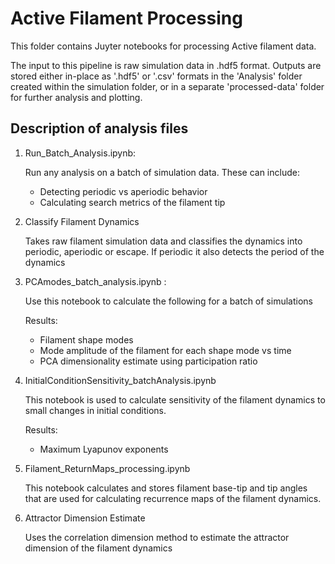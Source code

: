 # Active Filament Processing

This folder contains Juyter notebooks for processing Active filament data.

The input to this pipeline is raw simulation data in .hdf5 format. Outputs are stored either in-place as '.hdf5' or '.csv' formats in the 'Analysis' folder created within the simulation folder, or in a separate 'processed-data' folder for further analysis and plotting.

## Description of analysis files

1. Run_Batch_Analysis.ipynb:
    
    Run any analysis on a batch of simulation data. These can include:
    - Detecting periodic vs aperiodic behavior
    - Calculating search metrics of the filament tip

2. Classify Filament Dynamics
    
    Takes raw filament simulation data and classifies the dynamics into periodic, aperiodic or escape.
    If periodic it also detects the period of the dynamics

3. PCAmodes_batch_analysis.ipynb : 

    Use this notebook to calculate the following for a batch of simulations

    Results:
    - Filament shape modes
    - Mode amplitude of the filament for each shape mode vs time
    - PCA dimensionality estimate using participation ratio
    
4. InitialConditionSensitivity_batchAnalysis.ipynb

    This notebook is used to calculate sensitivity of the filament dynamics to small changes in initial conditions.
    
    Results:
    - Maximum Lyapunov exponents
    
5. Filament_ReturnMaps_processing.ipynb

    This notebook calculates and stores filament base-tip and tip angles that are used for calculating recurrence maps of the filament dynamics.

6. Attractor Dimension Estimate
    
    Uses the correlation dimension method to estimate the attractor dimension of the filament dynamics